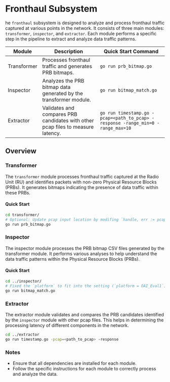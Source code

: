 # Fronthaul Subsystem

he `fronthaul` subsystem is designed to analyze and process fronthaul traffic captured at various points in the network. It consists of three main modules: `transformer`, `inspector`, and `extractor`. Each module performs a specific step in the pipeline to extract and analyze data traffic patterns.

| Module      | Description                                                                 | Quick Start Command                                                                 |
|-------------|-----------------------------------------------------------------------------|-------------------------------------------------------------------------------------|
| Transformer | Processes fronthaul traffic and generates PRB bitmaps.                      | `go run prb_bitmap.go`                                                             |
| Inspector   | Analyzes the PRB bitmap data generated by the transformer module.           | `go run bitmap_match.go`                                                               |
| Extractor   | Validates and compares PRB candidates with other pcap files to measure latency. | `go run timestamp.go -pcap=<path_to_pcap> -response -range_min=0 -range_max=10`         |

## Overview

### Transformer

The `transformer` module processes fronthaul traffic captured at the Radio Unit (RU) and identifies packets with non-zero Physical Resource Blocks (PRBs). It generates bitmaps indicating the presence of data traffic within these PRBs.

#### Quick Start

```sh
cd transformer/
# Optional: Update pcap input location by modifing `handle, err := pcap.OpenOffline("../../data/eval1/oai/ru.pcap")`
go run prb_bitmap.go
```

### Inspector
The inspector module processes the PRB bitmap CSV files generated by the transformer module. It performs various analyses to help understand the data traffic patterns within the Physical Resource Blocks (PRBs).

#### Quick Start

```sh
cd ../inspector/
# Fixed the `platform` to fit into the setting (`platform = OAI_Eval1`)
go run bitmap_match.go
```

### Extractor
The extractor module validates and compares the PRB candidates identified by the `inspector` module with other pcap files. This helps in determining the processing latency of different components in the network.

```sh
cd ../extractor
go run timestamp.go -pcap=<path_to_pcap> -response
```

### Notes
- Ensure that all dependencies are installed for each module.
- Follow the specific instructions for each module to correctly process and analyze the data.